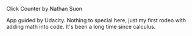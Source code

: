 Click Counter
by Nathan Suon

App guided by Udacity.  Nothing to special here, just my first rodeo with adding math into code.  It's been
a long time since calculus.
